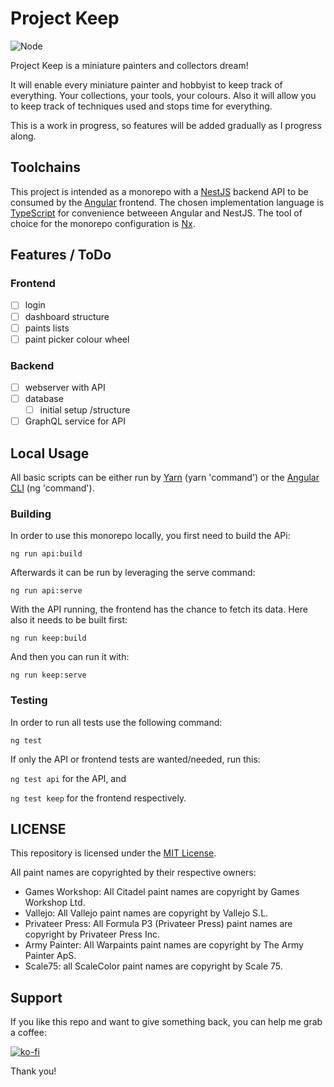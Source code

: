 # Project Keep

![Node](https://github.com/hueftl/keep/workflows/Node%2013.x/badge.svg)

Project Keep is a miniature painters and collectors dream!

It will enable every miniature painter and hobbyist to keep track of everything. Your collections, your tools, your
colours. Also it will allow you to keep track of techniques used and stops time for everything.

This is a work in progress, so features will be added gradually as I progress along.

## Toolchains

This project is intended as a monorepo with a [NestJS](https://nestjs.com/) backend API to be consumed by the
[Angular](https://angular.io/) frontend. The chosen implementation language is
[TypeScript](https://www.typescriptlang.org/) for convenience betweeen Angular and NestJS. The tool of choice for the
monorepo configuration is [Nx](https://nx.dev/angular).

## Features / ToDo

### Frontend

- [ ] login
- [ ] dashboard structure
- [ ] paints lists
- [ ] paint picker colour wheel

### Backend

- [ ] webserver with API
- [ ] database
  - [ ] initial setup /structure
- [ ] GraphQL service for API

## Local Usage

All basic scripts can be either run by [Yarn](https://yarnpkg.com/) (yarn 'command') or the [Angular CLI](https://angular.io/cli) (ng 'command').

### Building

In order to use this monorepo locally, you first need to build the APi:

`ng run api:build`

Afterwards it can be run by leveraging the serve command:

`ng run api:serve`

With the API running, the frontend has the chance to fetch its data. Here also it needs to be built first:

`ng run keep:build`

And then you can run it with:

`ng run keep:serve`

### Testing

In order to run all tests use the following command:

`ng test`

If only the API or frontend tests are wanted/needed, run this:

`ng test api` for the API, and

`ng test keep` for the frontend respectively.

## LICENSE

This repository is licensed under the [MIT License](https://choosealicense.com/licenses/mit/).

All paint names are copyrighted by their respective owners:

- Games Workshop: All Citadel paint names are copyright by Games Workshop Ltd.
- Vallejo: All Vallejo paint names are copyright by Vallejo S.L.
- Privateer Press: All Formula P3 (Privateer Press) paint names are copyright by Privateer Press Inc.
- Army Painter: All Warpaints paint names are copyright by The Army Painter ApS.
- Scale75: all ScaleColor paint names are copyright by Scale 75.

## Support

If you like this repo and want to give something back, you can help me grab a coffee:

[![ko-fi](https://www.ko-fi.com/img/githubbutton_sm.svg)](https://ko-fi.com/B0B11826R)

Thank you!
